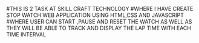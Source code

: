 #THIS IS 2 TASK AT SKILL CRAFT TECHNOLOGY
#WHERE I HAVE CREATE STOP WATCH WEB APPLICATION USING HTML,CSS AND JAVASCRIPT
#WHERE USER CAN START ,PAUSE AND RESET THE WATCH AS WELL AS THEY WILL BE ABLE TO TRACK AND  DISPLAY THE LAP TIME WITH EACH TIME INTERVAL 
